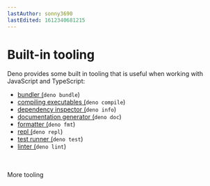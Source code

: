 ```yaml
---
lastAuthor: sonny3690
lastEdited: 1612340681215
---
```

# Built-in tooling

Deno provides some built in tooling that is useful when working with JavaScript
and TypeScript:

* [bundler (](./tools/bundler.md)`deno bundle`)
* [compiling executables (](./tools/compiler.md)`deno compile`)
* [dependency inspector (](./tools/dependency_inspector.md)`deno info`)
* [documentation generator (](./tools/documentation_generator.md)`deno doc`)
* [formatter (](./tools/formatter.md)`deno fmt`)
* [repl (](./tools/repl.md)`deno repl`)
* [test runner (](./testing.md)`deno test`)
* [linter (](./tools/linter.md)`deno lint`)

\
\
More tooling
